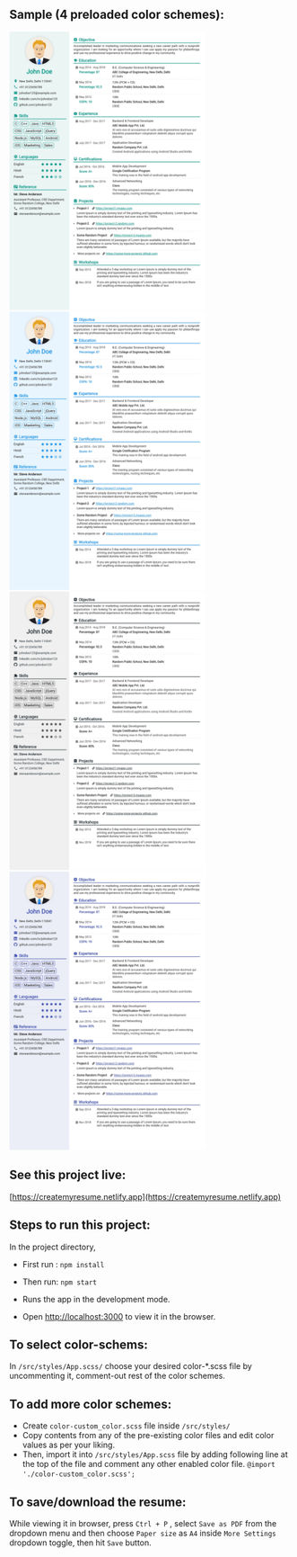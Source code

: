 ## Sample (4 preloaded color schemes):

<img src="https://github.com/ashutoshkumar19/resume-builder/blob/master/samples/dummy-seagreen.jpg" width="350px" /> <img src="https://github.com/ashutoshkumar19/resume-builder/blob/master/samples/dummy-blue.jpg" width="350px" />
<img src="https://github.com/ashutoshkumar19/resume-builder/blob/master/samples/dummy-grey.jpg" width="350px" /> <img src="https://github.com/ashutoshkumar19/resume-builder/blob/master/samples/dummy-indigo.jpg" width="350px" />

## See this project live:

[https://createmyresume.netlify.app](https://createmyresume.netlify.app)

## Steps to run this project:

In the project directory,

- First run : `npm install`
- Then run: `npm start`

- Runs the app in the development mode.
- Open [http://localhost:3000](http://localhost:3000) to view it in the browser.

## To select color-schems:

In `/src/styles/App.scss/` choose your desired color-\*.scss file by uncommenting it, comment-out rest of the color schemes.

## To add more color schemes:

- Create `color-custom_color.scss` file inside `/src/styles/`
- Copy contents from any of the pre-existing color files and edit color values as per your liking.
- Then, import it into `/src/styles/App.scss` file by adding following line at the top of the file and comment any other enabled color file.
  `@import './color-custom_color.scss';`

## To save/download the resume:

While viewing it in browser, press `Ctrl + P` , select `Save as PDF` from the dropdown menu and then choose `Paper size` as `A4` inside `More Settings` dropdown toggle, then hit `Save` button.
